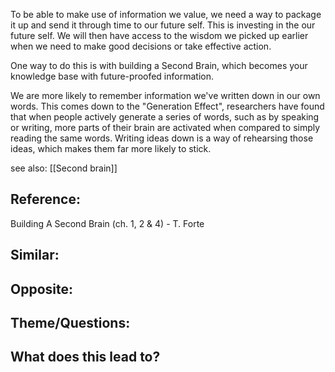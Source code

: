 To be able to make use of information we value, we need a way to package it up and send it through time to our future self. This is investing in the our future self. We will then have access to the wisdom we picked up earlier when we need to make good decisions or take effective action.

One way to do this is with building a Second Brain, which becomes your knowledge base with future-proofed information.

We are more likely to remember information we've written down in our own words. This comes down to the "Generation Effect", researchers have found that when people actively generate a series of words, such as by speaking or writing, more parts of their brain are activated when compared to simply reading the same words. Writing ideas down is a way of rehearsing those ideas, which makes them far more likely to stick.

see also: [[Second brain]]

## Reference:
Building A Second Brain (ch. 1, 2 & 4) - T. Forte

## Similar:

## Opposite: 

## Theme/Questions:

## What does this lead to?
